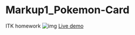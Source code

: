 # Markup1_Pokemon-Card
ITK homework
![img](https://i.imgur.com/zE6Diuw.png)
[Live demo](tomasgarcia-ksquare.github.io)
